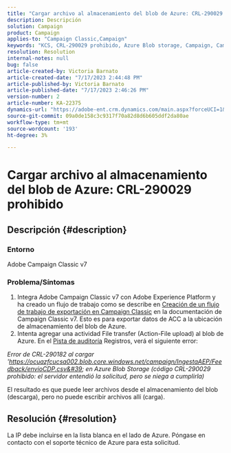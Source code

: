 ```yaml
---
title: "Cargar archivo al almacenamiento del blob de Azure: CRL-290029 prohibido"
description: Descripción
solution: Campaign
product: Campaign
applies-to: "Campaign Classic,Campaign"
keywords: "KCS, CRL-290029 prohibido, Azure Blob storage, Campaign, Campaign Classic, Adobe Experience Platform"
resolution: Resolution
internal-notes: null
bug: false
article-created-by: Victoria Barnato
article-created-date: "7/17/2023 2:44:48 PM"
article-published-by: Victoria Barnato
article-published-date: "7/17/2023 2:46:26 PM"
version-number: 2
article-number: KA-22375
dynamics-url: "https://adobe-ent.crm.dynamics.com/main.aspx?forceUCI=1&pagetype=entityrecord&etn=knowledgearticle&id=0e843c74-b024-ee11-9cbe-6045bd006b3d"
source-git-commit: 09a0de158c3c9317f70a82d8d6b605ddf2da80ae
workflow-type: tm+mt
source-wordcount: '193'
ht-degree: 3%

---
```


# Cargar archivo al almacenamiento del blob de Azure: CRL-290029 prohibido

## Descripción {#description}


### Entorno

Adobe Campaign Classic v7

### Problema/Síntomas

1. Integra Adobe Campaign Classic v7 con Adobe Experience Platform y ha creado un flujo de trabajo como se describe en [Creación de un flujo de trabajo de exportación en Campaign Classic](https://experienceleague.adobe.com/docs/campaign-classic/using/integrating-with-adobe-experience-cloud/aep-sources-destinations/export-campaign-data.html?lang=en#create-an-export-workflow-in-campaign-classic) en la documentación de Campaign Classic v7. Esto es para exportar datos de ACC a la ubicación de almacenamiento del blob de Azure.
2. Intenta agregar una actividad File transfer (Action-File upload) al blob de Azure. En el [Pista de auditoría](https://experienceleague.adobe.com/docs/campaign-classic-learn/tutorials/monitoring/audit-trail.html?lang=en) Registros, verá el siguiente error:


*Error de CRL-290182 al cargar &#39;https://ocuazfcucsa002.blob.core.windows.net/campaign/IngestaAEP/Feedback/envioCDP.csv&#39; en Azure Blob Storage (código CRL-290029 prohibido: el servidor entendió la solicitud, pero se niega a cumplirla)*

El resultado es que puede leer archivos desde el almacenamiento del blob (descarga), pero no puede escribir archivos allí (carga).


## Resolución {#resolution}


La IP debe incluirse en la lista blanca en el lado de Azure. Póngase en contacto con el soporte técnico de Azure para esta solicitud.
